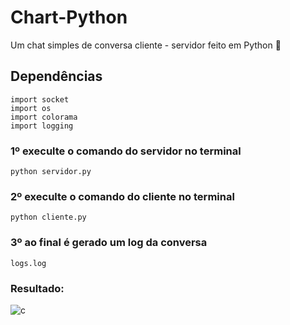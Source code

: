# Chart-Python
Um chat simples de conversa cliente - servidor feito em Python 🐍

## Dependências
```
import socket
import os
import colorama
import logging
```

### 1º execulte o comando do servidor no terminal
```
python servidor.py
```

### 2º execulte o comando do cliente no terminal
```
python cliente.py
```

### 3º ao final é gerado um log da conversa
```
logs.log
```

### Resultado: 

![c](https://user-images.githubusercontent.com/73178068/187048755-755a5830-0969-4efc-b951-6151e3bd83d1.PNG)
